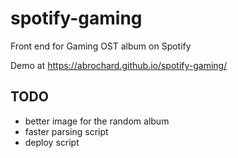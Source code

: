 # spotify-gaming
Front end for Gaming OST album on Spotify

Demo at https://abrochard.github.io/spotify-gaming/

## TODO
- better image for the random album
- faster parsing script
- deploy script
